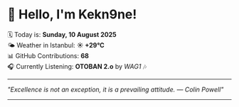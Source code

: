 # 👋 Hello, I'm Kekn9ne!

🗓️ Today is: **Sunday, 10 August 2025**  
🌤️ Weather in Istanbul: **☀️   +29°C**  
📊 GitHub Contributions: **68**  
🎧 Currently Listening: **OTOBAN 2.o** by *WAG1* 🎶

---

_"Excellence is not an exception, it is a prevailing attitude. — *Colin Powell*"_

---

